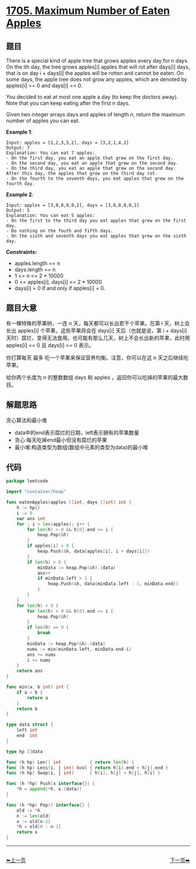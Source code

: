 # [1705. Maximum Number of Eaten Apples](https://leetcode.com/problems/maximum-number-of-eaten-apples/)

## 题目

There is a special kind of apple tree that grows apples every day for n days. On the ith day, the tree grows apples[i] apples that will rot after days[i] days, that is on day i + days[i] the apples will be rotten and cannot be eaten. On some days, the apple tree does not grow any apples, which are denoted by apples[i] == 0 and days[i] == 0.

You decided to eat at most one apple a day (to keep the doctors away). Note that you can keep eating after the first n days.

Given two integer arrays days and apples of length n, return the maximum number of apples you can eat.

**Example 1**:

    Input: apples = [1,2,3,5,2], days = [3,2,1,4,2]
    Output: 7
    Explanation: You can eat 7 apples:
    - On the first day, you eat an apple that grew on the first day.
    - On the second day, you eat an apple that grew on the second day.
    - On the third day, you eat an apple that grew on the second day. After this day, the apples that grew on the third day rot.
    - On the fourth to the seventh days, you eat apples that grew on the fourth day.

**Example 2**:

    Input: apples = [3,0,0,0,0,2], days = [3,0,0,0,0,2]
    Output: 5
    Explanation: You can eat 5 apples:
    - On the first to the third day you eat apples that grew on the first day.
    - Do nothing on the fouth and fifth days.
    - On the sixth and seventh days you eat apples that grew on the sixth day.

**Constraints:**

- apples.length == n
- days.length == n
- 1 <= n <= 2 * 10000
- 0 <= apples[i], days[i] <= 2 * 10000
- days[i] = 0 if and only if apples[i] = 0.

## 题目大意

有一棵特殊的苹果树，一连 n 天，每天都可以长出若干个苹果。在第 i 天，树上会长出 apples[i] 个苹果，这些苹果将会在 days[i] 天后（也就是说，第 i + days[i] 天时）腐烂，变得无法食用。也可能有那么几天，树上不会长出新的苹果，此时用 apples[i] == 0 且 days[i] == 0 表示。

你打算每天 最多 吃一个苹果来保证营养均衡。注意，你可以在这 n 天之后继续吃苹果。

给你两个长度为 n 的整数数组 days 和 apples ，返回你可以吃掉的苹果的最大数目。

## 解题思路

贪心算法和最小堆

  - data中的end表示腐烂的日期，left表示拥有的苹果数量
  - 贪心:每天吃掉end最小但没有腐烂的苹果
  - 最小堆:构造类型为数组(数组中元素的类型为data)的最小堆

## 代码

```go
package leetcode

import "container/heap"

func eatenApples(apples []int, days []int) int {
	h := hp{}
	i := 0
	var ans int
	for ; i < len(apples); i++ {
		for len(h) > 0 && h[0].end <= i {
			heap.Pop(&h)
		}
		if apples[i] > 0 {
			heap.Push(&h, data{apples[i], i + days[i]})
		}
		if len(h) > 0 {
			minData := heap.Pop(&h).(data)
			ans++
			if minData.left > 1 {
				heap.Push(&h, data{minData.left - 1, minData.end})
			}
		}
	}
	for len(h) > 0 {
		for len(h) > 0 && h[0].end <= i {
			heap.Pop(&h)
		}
		if len(h) == 0 {
			break
		}
		minData := heap.Pop(&h).(data)
		nums := min(minData.left, minData.end-i)
		ans += nums
		i += nums
	}
	return ans
}

func min(a, b int) int {
	if a < b {
		return a
	}
	return b
}

type data struct {
	left int
	end  int
}

type hp []data

func (h hp) Len() int           { return len(h) }
func (h hp) Less(i, j int) bool { return h[i].end < h[j].end }
func (h hp) Swap(i, j int)      { h[i], h[j] = h[j], h[i] }

func (h *hp) Push(x interface{}) {
	*h = append(*h, x.(data))
}

func (h *hp) Pop() interface{} {
	old := *h
	n := len(old)
	x := old[n-1]
	*h = old[0 : n-1]
	return x
}
```


----------------------------------------------
<div style="display: flex;justify-content: space-between;align-items: center;">
<p><a href="https://books.halfrost.com/leetcode/ChapterFour/1700~1799/1704.Determine-if-String-Halves-Are-Alike/">⬅️上一页</a></p>
<p><a href="https://books.halfrost.com/leetcode/ChapterFour/1700~1799/1710.Maximum-Units-on-a-Truck/">下一页➡️</a></p>
</div>
